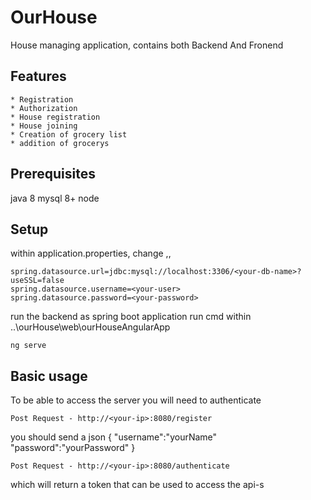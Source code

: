 #   OurHouse

House managing application, contains both Backend And Fronend

## Features
    * Registration
    * Authorization
    * House registration
    * House joining
    * Creation of grocery list
    * addition of grocerys


## Prerequisites
java 8
mysql 8+
node

## Setup
within application.properties, change <your-db-name>,<your-user>,<your-password>

```
spring.datasource.url=jdbc:mysql://localhost:3306/<your-db-name>?useSSL=false
spring.datasource.username=<your-user>
spring.datasource.password=<your-password>
```

run the backend as spring boot application
run cmd within ..\ourHouse\web\ourHouseAngularApp 
```
ng serve
```

## Basic usage
To be able to access the server you will need to authenticate
```
Post Request - http://<your-ip>:8080/register
```
you should send a json
{
"username":"yourName"
"password":"yourPassword"
}

```
Post Request - http://<your-ip>:8080/authenticate
```
which will return a token that can be used to access the api-s

